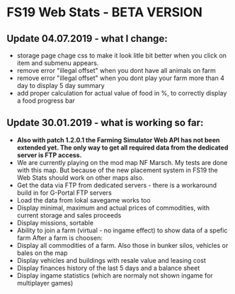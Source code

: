 # FS19 Web Stats - BETA VERSION

## Update 04.07.2019 - what I change:
- storage page chage css to make it look litle bit better when you click on item and submenu appears.
- remove error "illegal offset" when you dont have all animals on farm
- remove error "illegal offset" when you dont play your farm more than 4 day to display 5 day summary
- add proper calculation for actual value of food in %, to correctly display a food progress bar

## Update 30.01.2019 - what is working so far:
- **Also with patch 1.2.0.1 the Farming Simulator Web API has not been extended yet. The only way to get all required data from the dedicated server is FTP access.**
- We are currently playing on the mod map NF Marsch. My tests are done with this map. But because of the new placement system in FS19 the Web Stats should work on other maps also.
- Get the data via FTP from dedicated servers - there is a workaround build in for G-Portal FTP servers
- Load the data from lokal savegame works too
- Display minimal, maximum and actual prices of commodities, with current storage and sales proceeds
- Display missions, sortable
- Ability to join a farm (virtual - no ingame effect) to show data of a spefic farm
After a farm is choosen:
- Display all commodities of a farm. Also those in bunker silos, vehicles or bales on the map
- Display vehicles and buildings with resale value and leasing cost
- Display finances history of the last 5 days and a balance sheet
- Display ingame statistics (which are normaly not shown ingame for multiplayer games)
